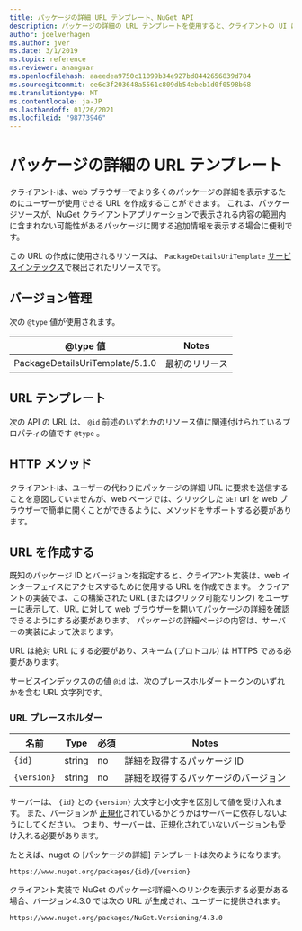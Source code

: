 ```yaml
---
title: パッケージの詳細 URL テンプレート、NuGet API
description: パッケージの詳細の URL テンプレートを使用すると、クライアントの UI に、より多くのパッケージ詳細への web リンクを表示できます。
author: joelverhagen
ms.author: jver
ms.date: 3/1/2019
ms.topic: reference
ms.reviewer: ananguar
ms.openlocfilehash: aaeedea9750c11099b34e927bd8442656839d784
ms.sourcegitcommit: ee6c3f203648a5561c809db54ebeb1d0f0598b68
ms.translationtype: MT
ms.contentlocale: ja-JP
ms.lasthandoff: 01/26/2021
ms.locfileid: "98773946"
---
```

# <a name="package-details-url-template"></a>パッケージの詳細の URL テンプレート

クライアントは、web ブラウザーでより多くのパッケージの詳細を表示するためにユーザーが使用できる URL を作成することができます。 これは、パッケージソースが、NuGet クライアントアプリケーションで表示される内容の範囲内に含まれない可能性があるパッケージに関する追加情報を表示する場合に便利です。

この URL の作成に使用されるリソースは、 `PackageDetailsUriTemplate` [サービスインデックス](service-index.md)で検出されたリソースです。

## <a name="versioning"></a>バージョン管理

次の `@type` 値が使用されます。

@type 値                     | Notes
------------------------------- | -----
PackageDetailsUriTemplate/5.1.0 | 最初のリリース

## <a name="url-template"></a>URL テンプレート

次の API の URL は、 `@id` 前述のいずれかのリソース値に関連付けられているプロパティの値です `@type` 。

## <a name="http-methods"></a>HTTP メソッド

クライアントは、ユーザーの代わりにパッケージの詳細 URL に要求を送信することを意図していませんが、web ページでは、クリックした `GET` url を web ブラウザーで簡単に開くことができるように、メソッドをサポートする必要があります。

## <a name="construct-the-url"></a>URL を作成する

既知のパッケージ ID とバージョンを指定すると、クライアント実装は、web インターフェイスにアクセスするために使用する URL を作成できます。 クライアントの実装では、この構築された URL (またはクリック可能なリンク) をユーザーに表示して、URL に対して web ブラウザーを開いてパッケージの詳細を確認できるようにする必要があります。 パッケージの詳細ページの内容は、サーバーの実装によって決まります。

URL は絶対 URL にする必要があり、スキーム (プロトコル) は HTTPS である必要があります。

サービスインデックスのの値 `@id` は、次のプレースホルダートークンのいずれかを含む URL 文字列です。

### <a name="url-placeholders"></a>URL プレースホルダー

名前        | Type    | 必須 | Notes
----------- | ------- | -------- | -----
`{id}`      | string  | no       | 詳細を取得するパッケージ ID
`{version}` | string  | no       | 詳細を取得するパッケージのバージョン

サーバーは、 `{id}` との `{version}` 大文字と小文字を区別して値を受け入れます。 また、バージョンが [正規化](../concepts/package-versioning.md#normalized-version-numbers)されているかどうかはサーバーに依存しないようにしてください。 つまり、サーバーは、正規化されていないバージョンも受け入れる必要があります。

たとえば、nuget の [パッケージの詳細] テンプレートは次のようになります。

```http
https://www.nuget.org/packages/{id}/{version}
```

クライアント実装で NuGet のパッケージ詳細へのリンクを表示する必要がある場合、バージョン4.3.0 では次の URL が生成され、ユーザーに提供されます。

```http
https://www.nuget.org/packages/NuGet.Versioning/4.3.0
```
